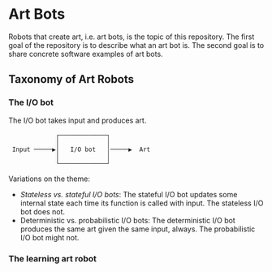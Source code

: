 # Art Bots
Robots that create art, i.e. art bots, is the topic of this repository. The first goal of the repository is to describe what an art bot is. The second goal is to share concrete software examples of art bots.

## Taxonomy of Art Robots

### The I/O bot

The I/O bot takes input and produces art.

```
             ┌─────────────┐             
             │             │             
 Input ─────▶│   I/O bot   │─────▶  Art  
             │             │             
             └─────────────┘             
```

Variations on the theme:

* *Stateless vs. stateful I/O bots*: The stateful I/O bot updates some internal state each time its function is called with input. The stateless I/O bot does not. 
* Deterministic vs. probabilistic I/O bots: The deterministic I/O bot produces the same art given the same input, always. The probabilistic I/O bot might not.

### The learning art robot


